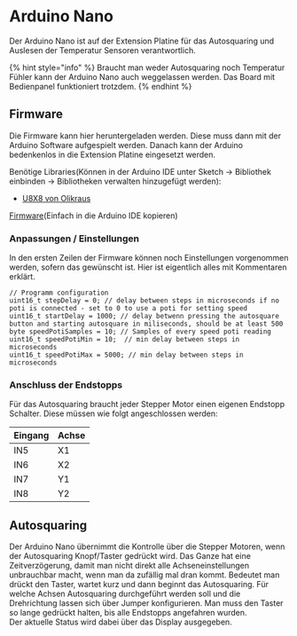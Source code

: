 # Arduino Nano

Der Arduino Nano ist auf der Extension Platine für das Autosquaring und Auslesen der Temperatur Sensoren verantwortlich. 

{% hint style="info" %}
Braucht man weder Autosquaring noch Temperatur Fühler kann der Arduino Nano auch weggelassen werden. Das Board mit Bedienpanel funktioniert trotzdem.
{% endhint %}

## Firmware

Die Firmware kann hier heruntergeladen werden. Diese muss dann mit der Arduino Software aufgespielt werden. Danach kann der Arduino bedenkenlos in die Extension Platine eingesetzt werden.

Benötige Libraries\(Können in der Arduino IDE unter Sketch → Bibliothek einbinden → Bibliotheken verwalten hinzugefügt werden\):

* [U8X8 von Olikraus](https://github.com/olikraus/u8g2/)

[Firmware](https://github.com/taltholtmann/documentation/blob/master/Firmware.ino)\(Einfach in die Arduino IDE kopieren\)

### Anpassungen / Einstellungen

In den ersten Zeilen der Firmware können noch Einstellungen vorgenommen werden, sofern das gewünscht ist. Hier ist eigentlich alles mit Kommentaren erklärt.

```text
// Programm configuration
uint16_t stepDelay = 0; // delay between steps in microseconds if no poti is connected - set to 0 to use a poti for setting speed
uint16_t startDelay = 1000; // delay betwenn pressing the autosquare button and starting autosquare in miliseconds, should be at least 500 
byte speedPotiSamples = 10; // Samples of every speed poti reading
uint16_t speedPotiMin = 10;  // min delay between steps in microseconds
uint16_t speedPotiMax = 5000; // min delay between steps in microseconds
```

### Anschluss der Endstopps

Für das Autosquaring braucht jeder Stepper Motor einen eigenen Endstopp Schalter. Diese müssen wie folgt angeschlossen werden:

| Eingang | Achse |
| :--- | :--- |
| IN5 | X1 |
| IN6 | X2 |
| IN7 | Y1 |
| IN8 | Y2 |



## Autosquaring

Der Arduino Nano übernimmt die Kontrolle über die Stepper Motoren, wenn der Autosquaring Knopf/Taster gedrückt wird. Das Ganze hat eine Zeitverzögerung, damit man nicht direkt alle Achseneinstellungen unbrauchbar macht, wenn man da zufällig mal dran kommt. Bedeutet man drückt den Taster, wartet kurz und dann beginnt das Autosquaring. Für welche Achsen Autosquaring durchgeführt werden soll und die Drehrichtung lassen sich über Jumper konfigurieren. Man muss den Taster so lange gedrückt halten, bis alle Endstopps angefahren wurden.  
Der aktuelle Status wird dabei über das Display ausgegeben.



